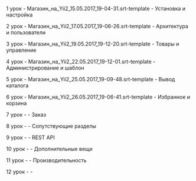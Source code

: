 1 урок - Магазин_на_Yii2_15.05.2017_19-04-31.srt-template - Установка и настройка

2 урок - Магазин_на_Yii2_17.05.2017_19-06-26.srt-template - Архитектура и пользователи 

3 урок - Магазин_на_Yii2_19.05.2017_19-12-20.srt-template - Товары и управление

4 урок - Магазин_на_Yii2_22.05.2017_19-12-01.srt-template - Администрирование и шаблон

5 урок - Магазин_на_Yii2_25.05.2017_19-09-48.srt-template - Вывод каталога

6 урок - Магазин_на_Yii2_26.05.2017_19-06-41.srt-template - Избранное и корзина

7 урок - - Заказ

8 урок - - Сопутствующие разделы

9 урок - - REST API

10 урок - - Дополнительные вещи

11 урок - - Производительность

12 урок - -